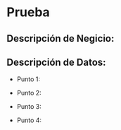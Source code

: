 # Prueba


## Descripción de Negicio:


## Descripción de Datos:

- Punto 1:

- Punto 2:

- Punto 3:

- Punto 4:
